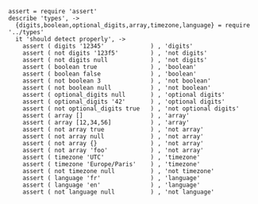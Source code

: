     assert = require 'assert'
    describe 'types', ->
      {digits,boolean,optional_digits,array,timezone,language} = require '../types'
      it 'should detect properly', ->
        assert ( digits '12345'             ) , 'digits'
        assert ( not digits '123f5'         ) , 'not digits'
        assert ( not digits null            ) , 'not digits'
        assert ( boolean true               ) , 'boolean'
        assert ( boolean false              ) , 'boolean'
        assert ( not boolean 3              ) , 'not boolean'
        assert ( not boolean null           ) , 'not boolean'
        assert ( optional_digits null       ) , 'optional digits'
        assert ( optional_digits '42'       ) , 'optional digits'
        assert ( not optional_digits true   ) , 'not optional digits'
        assert ( array []                   ) , 'array'
        assert ( array [12,34,56]           ) , 'array'
        assert ( not array true             ) , 'not array'
        assert ( not array null             ) , 'not array'
        assert ( not array {}               ) , 'not array'
        assert ( not array 'foo'            ) , 'not array'
        assert ( timezone 'UTC'             ) , 'timezone'
        assert ( timezone 'Europe/Paris'    ) , 'timezone'
        assert ( not timezone null          ) , 'not timezone'
        assert ( language 'fr'              ) , 'language'
        assert ( language 'en'              ) , 'language'
        assert ( not language null          ) , 'not language'
